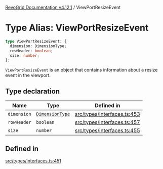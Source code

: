 [RevoGrid Documentation v4.12.1](README.md) / ViewPortResizeEvent

# Type Alias: ViewPortResizeEvent

```ts
type ViewPortResizeEvent: {
  dimension: DimensionType;
  rowHeader: boolean;
  size: number;
};
```

`ViewPortResizeEvent` is an object that contains information about a resize
event in the viewport.

## Type declaration

| Name | Type | Defined in |
| ------ | ------ | ------ |
| `dimension` | [`DimensionType`](TypeAlias.DimensionType.md) | [src/types/interfaces.ts:453](https://github.com/revolist/revogrid/blob/d509c0063a76a472726c991b21f1c163442771b4/src/types/interfaces.ts#L453) |
| `rowHeader` | `boolean` | [src/types/interfaces.ts:457](https://github.com/revolist/revogrid/blob/d509c0063a76a472726c991b21f1c163442771b4/src/types/interfaces.ts#L457) |
| `size` | `number` | [src/types/interfaces.ts:455](https://github.com/revolist/revogrid/blob/d509c0063a76a472726c991b21f1c163442771b4/src/types/interfaces.ts#L455) |

## Defined in

[src/types/interfaces.ts:451](https://github.com/revolist/revogrid/blob/d509c0063a76a472726c991b21f1c163442771b4/src/types/interfaces.ts#L451)
